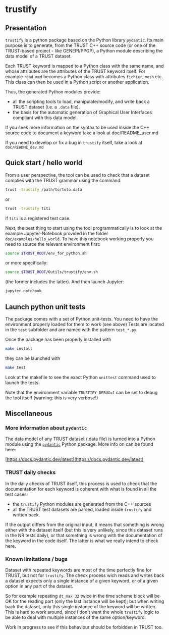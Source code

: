 # trustify

## Presentation

`trustify` is a python package based on the Python library `pydantic`. Its main purpose is to generate, from the TRUST C++ source code (or one of the TRUST-based project - like GENEPI/PPGP), a Python module describing the data model of a TRUST dataset.


Each TRUST keyword is mapped to a Python class with the same name, and whose attributes are the attributes of the TRUST keyword itself. For example `read_med` becomes a Python class with attributes `fichier`, `mesh` etc. This class can then be used in a Python script or another application.


Thus, the generated Python modules provide:
- all the scripting tools to load, manipulate/modify, and write back a TRUST dataset (i.e. a `.data` file).
- the basis for the automatic generation of Graphical User Interfaces compliant with this data model.


If you seek more information on the syntax to be used inside the C++ source code to document a keyword take a look at doc/README_user.md


If you need to develop or fix a bug in `trustify` itself, take a look at `doc/README_dev.md`


## Quick start / hello world

From a user perspective, the tool can be used to check that a dataset complies with the TRUST grammar using the command:

```bash
trust -trustify /path/to/toto.data
```

or

```bash
trust -trustify titi
```

if `titi` is a registered test case.


Next, the best thing to start using the tool programmatically is to look at the example Jupyter-Notebook provided in the folder `doc/examples/hello_world`.
To have this notebook working properly you need to source the relevant environment first:

```bash
source $TRUST_ROOT/env_for_python.sh
```

or more specifically:

```bash
source $TRUST_ROOT/Outils/trustify/env.sh
```

(the former includes the latter). And then launch Jupyter:

```bash
jupyter-notebook
```


## Launch python unit tests

The package comes with a set of Python unit-tests. You need to have the environment properly loaded for them to work (see above)
Tests are located in the `test` subfolder and are named with the pattern `test_*.py`.

Once the package has been properly installed with

```bash
make install
```


they can be launched with


```bash
make test
```

Look at the makefile to see the exact Python `unittest` command used to launch the tests.

Note that the environment variable `TRUSTIFY_DEBUG=1` can be set to debug the tool itself (warning: this is very verbose!)


## Miscellaneous
### More information about `pydantic`

The data model of any TRUST dataset (.data file) is turned into a Python module using the [`pydantic`](https://docs.pydantic.dev/latest) Python package. 
More info on can be found here:

[https://docs.pydantic.dev/latest](https://docs.pydantic.dev/latest)

### TRUST daily checks

In the daily checks of TRUST itself, this process is used to check that the documentation for each keyword is coherent with what is found in all the test cases:
- the `trustify` Python modules are generated from the C++ sources
- all the TRUST test datasets are parsed, loaded inside `trustify` and written back.

If the output differs from the original input, it means that something is wrong either with the dataset itself (but this is very unlikely, since this dataset runs in the NR tests daily), or that something is wrong with the documentation of the keyword in the code itself. The latter is what we really intend to check here.


### Known limitations / bugs
Dataset with repeated keywords are most of the time perfectly fine for TRUST, but not for `trustify`. The check process wich reads and writes back a dataset  expects only a single instance of a given keyword, or of a given option in any part of the dataset.

So for example repeating `dt_max 32` twice in the time scheme block will be OK for the reading part (only the last instance will be kept); but when writing back the dataset, only this single instance of the keyword will be written. This is hard to work around, since I don't want the whole `trustify` logic to be able to deal with multiple instances of the same option/keyword.

Work in progress to see if this behaviour should be forbidden in TRUST too.

